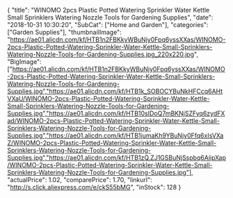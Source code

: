 {
	"title": "WINOMO 2pcs Plastic Potted Watering Sprinkler Water Kettle Small Sprinklers Watering Nozzle Tools for Gardening Supplies",
	"date": "2018-10-31 10:30:20",
	"SubCat": ["Home and Garden"],
	"categories": ["Garden Supplies"],
	"thumbnailImage": "https://ae01.alicdn.com/kf/HTB1n2FBKkyWBuNjy0Fpq6yssXXas/WINOMO-2pcs-Plastic-Potted-Watering-Sprinkler-Water-Kettle-Small-Sprinklers-Watering-Nozzle-Tools-for-Gardening-Supplies.jpg_220x220.jpg",
	"BigImage": ["https://ae01.alicdn.com/kf/HTB1n2FBKkyWBuNjy0Fpq6yssXXas/WINOMO-2pcs-Plastic-Potted-Watering-Sprinkler-Water-Kettle-Small-Sprinklers-Watering-Nozzle-Tools-for-Gardening-Supplies.jpg","https://ae01.alicdn.com/kf/HTB1k_SOBOCYBuNkHFCcq6AHtVXaU/WINOMO-2pcs-Plastic-Potted-Watering-Sprinkler-Water-Kettle-Small-Sprinklers-Watering-Nozzle-Tools-for-Gardening-Supplies.jpg","https://ae01.alicdn.com/kf/HTB10sIDoQ7mBKNjSZFyq6zydFXad/WINOMO-2pcs-Plastic-Potted-Watering-Sprinkler-Water-Kettle-Small-Sprinklers-Watering-Nozzle-Tools-for-Gardening-Supplies.jpg","https://ae01.alicdn.com/kf/HTB1jumaKh9YBuNjy0Ffq6xIsVXaZ/WINOMO-2pcs-Plastic-Potted-Watering-Sprinkler-Water-Kettle-Small-Sprinklers-Watering-Nozzle-Tools-for-Gardening-Supplies.jpg","https://ae01.alicdn.com/kf/HTB1zQ.ZJ1GSBuNjSspbq6AiipXap/WINOMO-2pcs-Plastic-Potted-Watering-Sprinkler-Water-Kettle-Small-Sprinklers-Watering-Nozzle-Tools-for-Gardening-Supplies.jpg"],
	"actualPrice": 1.02,
	"comparePrice": 1.70,
	"linkurl": "http://s.click.aliexpress.com/e/ckS55bMG",
	"inStock": 128
}
